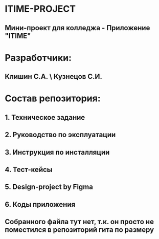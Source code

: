 # ITIME-PROJECT
## Мини-проект для колледжа - Приложение "ITIME"

# Разработчики:
## Клишин С.А. \  Кузнецов С.И.

# Состав репозитория:
 ## 1. Техническое задание
 ## 2. Руководство по эксплуатации
 ## 3. Инструкция по инсталляции 
 ## 4. Тест-кейсы
 ## 5. Design-project by Figma
 ## 6. Коды приложения

 ## Собранного файла тут нет, т.к. он просто не поместился в репозиторий гита по размеру
